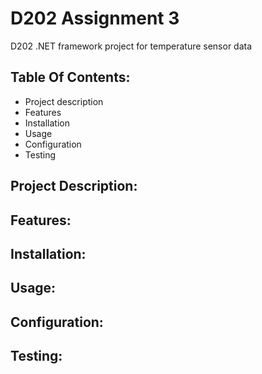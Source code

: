 # D202 Assignment 3
D202 .NET framework project for temperature sensor data

## Table Of Contents: 

- Project description 
- Features
- Installation 
- Usage 
- Configuration 
- Testing 


## Project Description:


## Features:


## Installation:


## Usage:


## Configuration:


## Testing:
